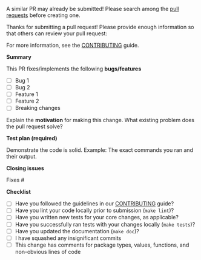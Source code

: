 A similar PR may already be submitted!
Please search among the [pull requests](../../../pulls) before creating one.

Thanks for submitting a pull request! Please provide enough information so that others can review your pull request:

For more information, see the [CONTRIBUTING](CONTRIBUTING.md) guide.

**Summary**

<!-- Summary of the PR -->

This PR fixes/implements the following **bugs/features**

* [ ] Bug 1
* [ ] Bug 2
* [ ] Feature 1
* [ ] Feature 2
* [ ] Breaking changes

<!-- You can skip this if you're fixing a typo or adding an app to the Showcase. -->

Explain the **motivation** for making this change. What existing problem does the pull request solve?

<!-- Example: When "Adding a function to do X", explain why it is necessary to have a way to do X. -->

**Test plan (required)**

Demonstrate the code is solid. Example: The exact commands you ran and their output.

<!-- Make sure tests pass on Travis. -->

**Closing issues**

<!-- Put `closes #XXXX` in your comment to auto-close the issue that your PR fixes (if such). -->
Fixes #

**Checklist**

- [ ] Have you followed the guidelines in our [CONTRIBUTING](CONTRIBUTING.md) guide?
- [ ] Have you lint your code locally prior to submission (`make lint`)?
- [ ] Have you written new tests for your core changes, as applicable?
- [ ] Have you successfully ran tests with your changes locally (`make tests`)?
- [ ] Have you updated the documentation (`make doc`)?
- [ ] I have squashed any insignificant commits
- [ ] This change has comments for package types, values, functions, and non-obvious lines of code
